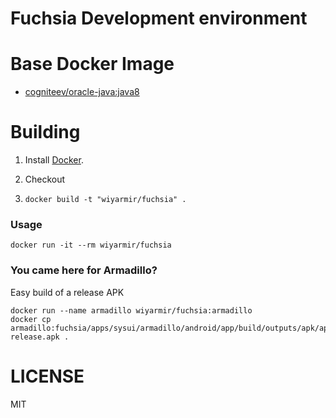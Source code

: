 # Fuchsia Development environment

# Base Docker Image

* [cogniteev/oracle-java:java8](https://hub.docker.com/r/cogniteev/oracle-java/)

# Building

1. Install [Docker](https://www.docker.com/).

2. Checkout

3. `docker build -t "wiyarmir/fuchsia" .`

### Usage

    docker run -it --rm wiyarmir/fuchsia

### You came here for Armadillo?

Easy build of a release APK

    docker run --name armadillo wiyarmir/fuchsia:armadillo
    docker cp armadillo:fuchsia/apps/sysui/armadillo/android/app/build/outputs/apk/app-release.apk .

# LICENSE

MIT
